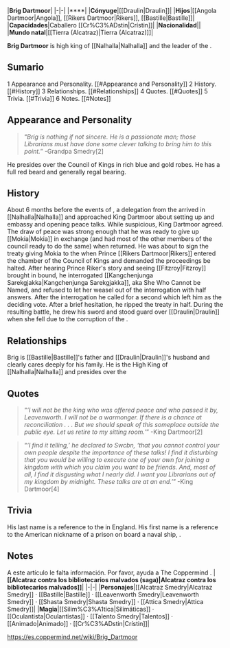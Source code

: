 |**Brig Dartmoor**|
|-|-|
|****|
|**Cónyuge**|[[Draulin\|Draulin]]|
|**Hijos**|[[Angola Dartmoor\|Angola]], [[Rikers Dartmoor\|Rikers]], [[Bastille\|Bastille]]|
|**Capacidades**|Caballero [[Cr%C3%ADstin\|Crístin]]|
|**Nacionalidad**||
|**Mundo natal**|[[Tierra (Alcatraz)\|Tierra (Alcatraz)]]|

**Brig Dartmoor** is high king of [[Nalhalla\|Nalhalla]] and the leader of the .

## Sumario

1 Appearance and Personality. [[#Appearance and Personality]] 
2 History. [[#History]] 
3 Relationships. [[#Relationships]] 
4 Quotes. [[#Quotes]] 
5 Trivia. [[#Trivia]] 
6 Notes. [[#Notes]] 


## Appearance and Personality
>“*Brig is nothing if not sincere. He is a passionate man; those Librarians must have done some clever talking to bring him to this point.*”
\-Grandpa Smedry[2]


He presides over the Council of Kings in rich blue and gold robes. He has a full red beard and generally regal bearing.

## History
About 6 months before the events of , a delegation from the  arrived in [[Nalhalla\|Nalhalla]] and approached King Dartmoor about setting up and embassy and opening peace talks. While suspicious, King Dartmoor agreed. The draw of peace was strong enough that he was ready to give up [[Mokia\|Mokia]] in exchange (and had most of the other members of the council ready to do the same) when  returned.
He was about to sign the treaty giving Mokia to the  when Prince [[Rikers Dartmoor\|Rikers]] entered the chamber of the Council of Kings and demanded the proceedings be halted. After hearing Prince Riker's story and seeing [[Fitzroy\|Fitzroy]] brought in bound, he interrogated [[Kangchenjunga Sarekgjakka\|Kangchenjunga Sarekgjakka]], aka She Who Cannot be Named, and refused to let her weasel out of the interrogation with half answers. After the interrogation he called for a second which left him as the deciding vote. After a brief hesitation, he ripped the treaty in half.
During the resulting battle, he drew his sword and stood guard over [[Draulin\|Draulin]] when she fell due to the corruption of the .

## Relationships
Brig is [[Bastille\|Bastille]]'s father and [[Draulin\|Draulin]]'s husband and clearly cares deeply for his family.
He is the High King of [[Nalhalla\|Nalhalla]] and presides over the 

## Quotes
>“*‘I will not be the king who was offered peace and who passed it by, Leavenworth. I will not be a warmonger. If there is a chance at reconciliation . . . But we should speak of this someplace outside the public eye. Let us retire to my sitting room.’*”
\-King Dartmoor[2]


>“*‘I find it telling,’ he declared to Swcbn, ‘that you cannot control your own people despite the importance of these talks! I find it disturbing that you would be willing to execute one of your own for joining a kingdom with which you claim you want to be friends. And, most of all, I find it disgusting what I nearly did. I want you Librarians out of my kingdom by midnight. These talks are at an end.’*”
\-King Dartmoor[4]


## Trivia
His last name is a reference to the  in England. His first name is a reference to the American nickname of a prison on board a naval ship, .
## Notes

A este artículo le falta información. Por favor, ayuda a The Coppermind .
|**[[Alcatraz contra los bibliotecarios malvados (saga)\|Alcatraz contra los bibliotecarios malvados]]**|
|-|-|
|**Personajes**|[[Alcatraz Smedry\|Alcatraz Smedry]] · [[Bastille\|Bastille]] · [[Leavenworth Smedry\|Leavenworth Smedry]] · [[Shasta Smedry\|Shasta Smedry]] · [[Attica Smedry\|Attica Smedry]]|
|**Magia**|[[Silim%C3%A1tica\|Silimáticas]] · [[Oculantista\|Oculantistas]] · [[Talento Smedry\|Talentos]] · [[Animado\|Animado]] · [[Cr%C3%ADstin\|Crístin]]|



https://es.coppermind.net/wiki/Brig_Dartmoor